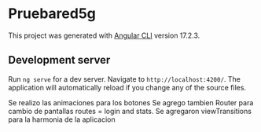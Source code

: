 # Pruebared5g

This project was generated with [Angular CLI](https://github.com/angular/angular-cli) version 17.2.3.

## Development server

Run `ng serve` for a dev server. Navigate to `http://localhost:4200/`. The application will automatically reload if you change any of the source files.

Se realizo las animaciones para los botones
Se agrego tambien Router para cambio de pantallas routes = login and stats.
Se agregaron viewTransitions para la harmonia de la aplicacion


